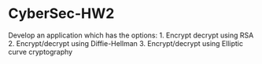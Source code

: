 # CyberSec-HW2
Develop an application which has the options:  1. Encrypt decrypt using RSA  2. Encrypt/decrypt using Diffie-Hellman  3. Encrypt/decrypt using Elliptic curve cryptography
